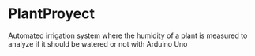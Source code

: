 # PlantProyect
Automated irrigation system where the humidity of a plant is measured to analyze if it should be watered or not with Arduino Uno
